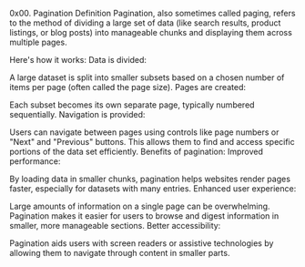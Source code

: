 0x00. Pagination
Definition
Pagination, also sometimes called paging, refers to the method of dividing
a large set of data (like search results, product listings, or blog posts)
into manageable chunks and displaying them across multiple pages.

Here's how it works:
Data is divided:

A large dataset is split into smaller subsets based on a chosen number of items per page (often called the page size).
Pages are created:

Each subset becomes its own separate page, typically numbered sequentially.
Navigation is provided:

Users can navigate between pages using controls like page numbers or "Next" and "Previous" buttons.
This allows them to find and access specific portions of the data set efficiently.
Benefits of pagination:
Improved performance:

By loading data in smaller chunks, pagination helps websites render pages faster, especially for datasets with many entries.
Enhanced user experience:

Large amounts of information on a single page can be overwhelming.
Pagination makes it easier for users to browse and digest information in smaller, more manageable sections.
Better accessibility:

Pagination aids users with screen readers or assistive technologies by allowing them to navigate through content in smaller parts.
